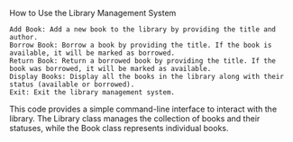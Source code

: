 How to Use the Library Management System

    Add Book: Add a new book to the library by providing the title and author.
    Borrow Book: Borrow a book by providing the title. If the book is available, it will be marked as borrowed.
    Return Book: Return a borrowed book by providing the title. If the book was borrowed, it will be marked as available.
    Display Books: Display all the books in the library along with their status (available or borrowed).
    Exit: Exit the library management system.

This code provides a simple command-line interface to interact with the library. The Library class manages the collection of books and their statuses, while the Book class represents individual books.
